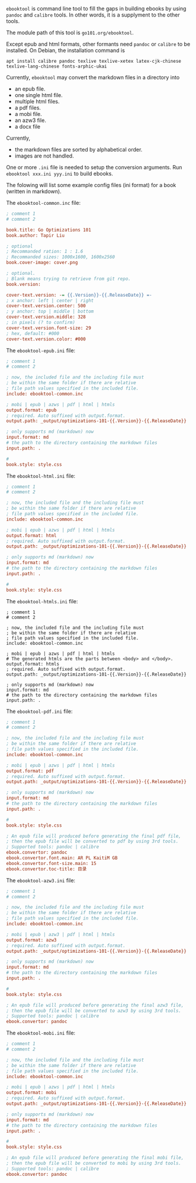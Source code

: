 
`ebooktool` is command line tool to fill the gaps in building ebooks
by using `pandoc` and `calibre` tools. In other words, it is a supplyment
to the other tools.

The module path of this tool is `go101.org/ebooktool`.

Except epub and html formats, other formants need `pandoc` or `calibre` to be installed.
On Debian, the installation command is
```
apt install calibre pandoc texlive texlive-xetex latex-cjk-chinese texlive-lang-chinese fonts-arphic-ukai
```

Currently, `ebooktool` may convert the markdown files in a directory into
* an epub file.
* one single html file.
* multiple html files.
* a pdf files.
* a mobi file.
* an azw3 file.
* a docx file

Currently,
* the markdown files are sorted by alphabetical order.
* images are not handled.

One or more `.ini` file is needed to setup the conversion arguments.
Run `ebooktool xxx.ini yyy.ini` to build ebooks.

The folowing will list some example config files (ini format) for a book (written in markdown).

The `ebooktool-common.inc` file:
```ini
; comment 1
# comment 2

book.title: Go Optimizations 101
book.author: Tapir Liu

; optional
; Recommanded ration: 1 : 1.6
; Recommanded sizes: 1000x1600, 1600x2560
book.cover-image: cover.png

; optional.
; Blank means trying to retrieve from git repo.
book.version: 

cover-text.version: -= {{.Version}}-{{.ReleaseDate}} =-
; x anchor: left | center | right
cover-text.version.center: 500
; y anchor: top | middle | bottom
cover-text.version.middle: 328
; in pixels (? to confirm)
cover-text.version.font-size: 29
; hex, default: #000
cover-text.version.color: #000
```

The `ebooktool-epub.ini` file:
```ini
; comment 1
# comment 2

; now, the included file and the including file must
; be within the same folder if there are relative
; file path values specified in the included file.
include: ebooktool-common.inc

; mobi | epub | azws | pdf | html | htmls
output.format: epub
; required. Auto suffixed with output.format.
output.path: _output/optimizations-101-{{.Version}}-{{.ReleaseDate}}

; only supports md (markdown) now
input.format: md
# the path to the directory containing the markdown files
input.path: .

# 
book.style: style.css
```

The `ebooktool-html.ini` file:
```ini
; comment 1
# comment 2

; now, the included file and the including file must
; be within the same folder if there are relative
; file path values specified in the included file.
include: ebooktool-common.inc

; mobi | epub | azws | pdf | html | htmls
output.format: html
; required. Auto suffixed with output.format.
output.path: _output/optimizations-101-{{.Version}}-{{.ReleaseDate}}

; only supports md (markdown) now
input.format: md
# the path to the directory containing the markdown files
input.path: .

# 
book.style: style.css
```

The `ebooktool-htmls.ini` file:
```
; comment 1
# comment 2

; now, the included file and the including file must
; be within the same folder if there are relative
; file path values specified in the included file.
include: ebooktool-common.inc

; mobi | epub | azws | pdf | html | htmls
# The generated htmls are the parts between <body> and </body>.
output.format: htmls
; required. Auto suffixed with output.format.
output.path: _output/optimizations-101-{{.Version}}-{{.ReleaseDate}}

; only supports md (markdown) now
input.format: md
# the path to the directory containing the markdown files
input.path: .

```

The `ebooktool-pdf.ini` file:
```ini
; comment 1
# comment 2

; now, the included file and the including file must
; be within the same folder if there are relative
; file path values specified in the included file.
include: ebooktool-common.inc

; mobi | epub | azws | pdf | html | htmls
output.format: pdf
; required. Auto suffixed with output.format.
output.path: _output/optimizations-101-{{.Version}}-{{.ReleaseDate}}

; only supports md (markdown) now
input.format: md
# the path to the directory containing the markdown files
input.path: .

# 
book.style: style.css

; An epub file will produced before generating the final pdf file,
; then the epub file will be converted to pdf by using 3rd tools.
; Supported tools: pandoc | calibre
ebook.convertor: pandoc
ebook.convertor.font.main: AR PL KaitiM GB
ebook.convertor.font-size.main: 15
ebook.convertor.toc-title: 目录
```

The `ebooktool-azw3.ini` file:
```ini
; comment 1
# comment 2

; now, the included file and the including file must
; be within the same folder if there are relative
; file path values specified in the included file.
include: ebooktool-common.inc

; mobi | epub | azw3 | pdf | html | htmls
output.format: azw3
; required. Auto suffixed with output.format.
output.path: _output/optimizations-101-{{.Version}}-{{.ReleaseDate}}

; only supports md (markdown) now
input.format: md
# the path to the directory containing the markdown files
input.path: .

# 
book.style: style.css

; An epub file will produced before generating the final azw3 file,
; then the epub file will be converted to azw3 by using 3rd tools.
; Supported tools: pandoc | calibre
ebook.convertor: pandoc


```

The `ebooktool-mobi.ini` file:
```ini
; comment 1
# comment 2

; now, the included file and the including file must
; be within the same folder if there are relative
; file path values specified in the included file.
include: ebooktool-common.inc

; mobi | epub | azws | pdf | html | htmls
output.format: mobi
; required. Auto suffixed with output.format.
output.path: _output/optimizations-101-{{.Version}}-{{.ReleaseDate}}

; only supports md (markdown) now
input.format: md
# the path to the directory containing the markdown files
input.path: .

# 
book.style: style.css

; An epub file will produced before generating the final mobi file,
; then the epub file will be converted to mobi by using 3rd tools.
; Supported tools: pandoc | calibre
ebook.convertor: pandoc
```

